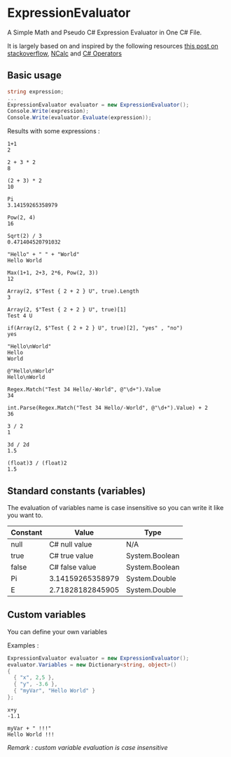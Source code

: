 # ExpressionEvaluator
A Simple Math and Pseudo C# Expression Evaluator in One C# File.

It is largely based on and inspired by the following resources [this post on stackoverflow](http://stackoverflow.com/questions/333737/evaluating-string-342-yield-int-18/333749), [NCalc](https://ncalc.codeplex.com/) and [C# Operators](https://msdn.microsoft.com/en-us/library/6a71f45d.aspx)

## Basic usage
```c#
string expression;
...
ExpressionEvaluator evaluator = new ExpressionEvaluator();
Console.Write(expression);
Console.Write(evaluator.Evaluate(expression));
```
Results with some expressions :
```
1+1
2

2 + 3 * 2
8

(2 + 3) * 2
10

Pi
3.14159265358979

Pow(2, 4)
16

Sqrt(2) / 3
0.471404520791032

"Hello" + " " + "World"
Hello World

Max(1+1, 2+3, 2*6, Pow(2, 3))
12

Array(2, $"Test { 2 + 2 } U", true).Length
3

Array(2, $"Test { 2 + 2 } U", true)[1]
Test 4 U

if(Array(2, $"Test { 2 + 2 } U", true)[2], "yes" , "no")
yes

"Hello\nWorld"
Hello
World

@"Hello\nWorld"
Hello\nWorld

Regex.Match("Test 34 Hello/-World", @"\d+").Value
34

int.Parse(Regex.Match("Test 34 Hello/-World", @"\d+").Value) + 2
36

3 / 2
1

3d / 2d
1.5

(float)3 / (float)2
1.5
```

## Standard constants (variables)

The evaluation of variables name is case insensitive so you can write it like you want to.

|Constant|Value|Type|
|---|---|---|
|null|C# null value|N/A|
|true|C# true value|System.Boolean|
|false|C# false value|System.Boolean|
|Pi|3.14159265358979|System.Double|
|E|2.71828182845905|System.Double|

## Custom variables

You can define your own variables

Examples : 
```C#
ExpressionEvaluator evaluator = new ExpressionEvaluator();
evaluator.Variables = new Dictionary<string, object>()
{
  { "x", 2,5 },
  { "y", -3.6 },
  { "myVar", "Hello World" }
};
```
```
x+y
-1.1

myVar + " !!!"
Hello World !!!
```

*Remark : custom variable evaluation is case insensitive*
